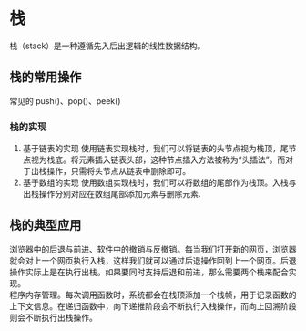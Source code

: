#  栈
栈（stack）是一种遵循先入后出逻辑的线性数据结构。

## 栈的常用操作
常见的 push()、pop()、peek()

### 栈的实现
1. 基于链表的实现
使用链表实现栈时，我们可以将链表的头节点视为栈顶，尾节点视为栈底。将元素插入链表头部，这种节点插入方法被称为“头插法”。而对于出栈操作，只需将头节点从链表中删除即可。
2. 基于数组的实现
使用数组实现栈时，我们可以将数组的尾部作为栈顶。入栈与出栈操作分别对应在数组尾部添加元素与删除元素.

## 栈的典型应用
浏览器中的后退与前进、软件中的撤销与反撤销。每当我们打开新的网页，浏览器就会对上一个网页执行入栈，这样我们就可以通过后退操作回到上一个网页。后退操作实际上是在执行出栈。如果要同时支持后退和前进，那么需要两个栈来配合实现。  
程序内存管理。每次调用函数时，系统都会在栈顶添加一个栈帧，用于记录函数的上下文信息。在递归函数中，向下递推阶段会不断执行入栈操作，而向上回溯阶段则会不断执行出栈操作。